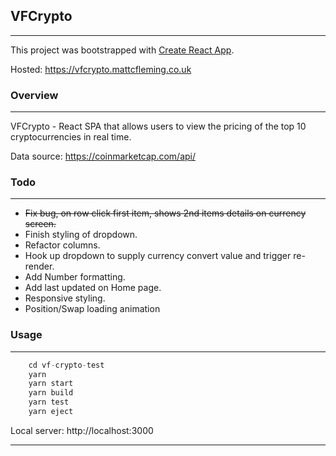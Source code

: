 ## VFCrypto

---

This project was bootstrapped with [Create React App](https://github.com/facebookincubator/create-react-app).

Hosted: https://vfcrypto.mattcfleming.co.uk

### Overview 

---

VFCrypto - React SPA that allows users to view the pricing of the top 10 cryptocurrencies in real time.

Data source: https://coinmarketcap.com/api/


### Todo 

---

 - ~~Fix bug, on row click first item, shows 2nd items details on currency screen.~~
 - Finish styling of dropdown.
 - Refactor columns.
 - Hook up dropdown to supply currency convert value and trigger re-render.
 - Add Number formatting.
 - Add last updated on Home page.
 - Responsive styling.
 - Position/Swap loading animation


### Usage

---

```javascript
	cd vf-crypto-test
	yarn 
	yarn start
	yarn build
	yarn test
	yarn eject
```

Local server: http://localhost:3000

---
